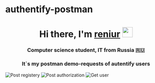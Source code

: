 # authentify-postman
<h1 align="center">Hi there, I'm <a href="https://github.com/taindw000w" target="_blank">reniur</a> 
<img src="https://github.com/blackcater/blackcater/raw/main/images/Hi.gif" height="32"/></h1>
<h3 align="center">Computer science student, IT from Russia 🇷🇺</h3>
<h3 align="center">It`s my postman demo-requests of autentify users</h3>

![Post registery](https://user-images.githubusercontent.com/62297326/177305819-968bfebb-c13f-404b-ba15-730c6bae720a.png)
![Post authorization](https://user-images.githubusercontent.com/62297326/177305827-2c670b30-81fb-4d67-af4d-999ec5314d13.png)
![Get user](https://user-images.githubusercontent.com/62297326/177305830-b33c3726-235e-4baf-828c-c206cf887198.png)
